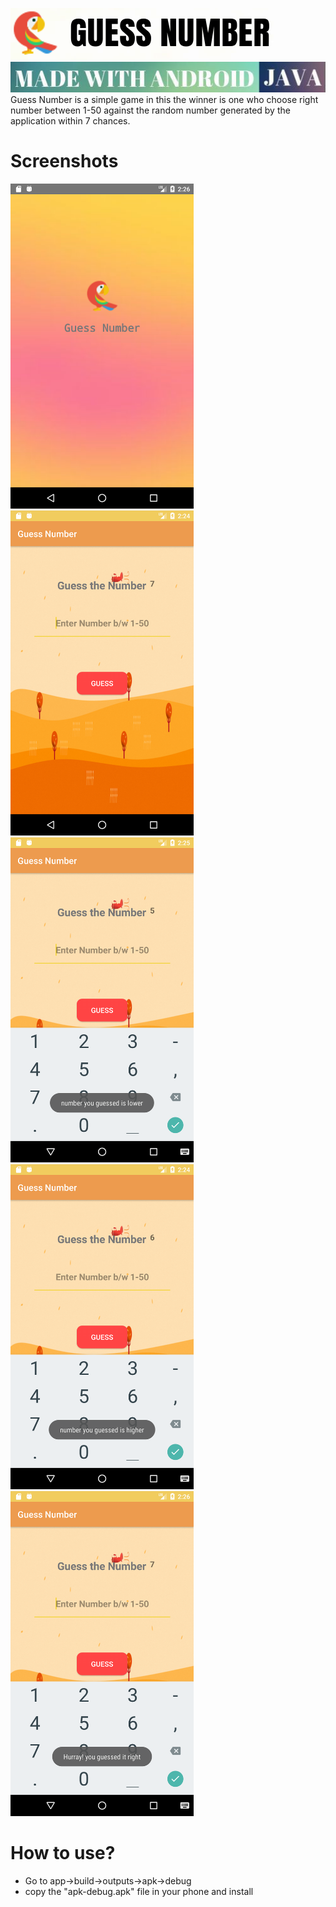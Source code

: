 <img src="Images/name.png"></img>
<img src="Images/language.jpg"></img>
<br>
Guess Number is a simple game in this the winner is one who choose right number between 1-50 against the random number generated by the application within 7 chances.

# Screenshots

<img src="Images/splash.png" height="520"></img>
<img src="Images/home.png" height="520"></img>
<img src="Images/lower.png" height="520"></img>
<img src="Images/higher.png" height="520"></img>
<img src="Images/found.png" height="520"></img>

# How to use?
- Go to app->build->outputs->apk->debug
- copy the "apk-debug.apk" file in your phone and install
